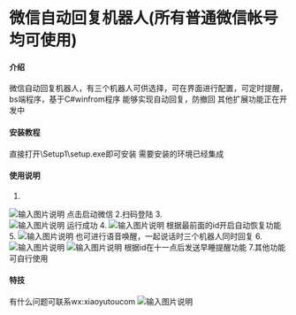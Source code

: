 # 微信自动回复机器人(所有普通微信帐号均可使用)

#### 介绍
微信自动回复机器人，有三个机器人可供选择，可在界面进行配置，可定时提醒，bs端程序，基于C#winfrom程序
能够实现自动回复，防撤回
其他扩展功能正在开发中

#### 安装教程

直接打开\Setup1\setup.exe即可安装 需要安装的环境已经集成

#### 使用说明

1.  
![输入图片说明](https://images.gitee.com/uploads/images/2021/0422/105644_263af14c_900197.png "屏幕截图.png")
点击启动微信
2.扫码登陆
3.  
![输入图片说明](https://images.gitee.com/uploads/images/2021/0422/105927_4b08b0ee_900197.png "屏幕截图.png")
运行成功
4.
![输入图片说明](https://images.gitee.com/uploads/images/2021/0422/110024_af11af91_900197.png "屏幕截图.png")
根据最前面的id开启自动恢复功能
5.
![输入图片说明](https://images.gitee.com/uploads/images/2021/0422/110320_42612e94_900197.png "屏幕截图.png")
也可进行语音唤醒，一起说话时三个机器人同时回复
6.
![输入图片说明](https://images.gitee.com/uploads/images/2021/0422/110503_2c4d1a7b_900197.png "屏幕截图.png")
![输入图片说明](https://images.gitee.com/uploads/images/2021/0422/110539_c25b91cd_900197.png "屏幕截图.png")
根据id在十一点后发送早睡提醒功能
7.其他功能可自行使用
#### 特技
有什么问题可联系wx:xiaoyutoucom
![输入图片说明](https://images.gitee.com/uploads/images/2021/0425/090631_1cd45fea_900197.png "屏幕截图.png")

